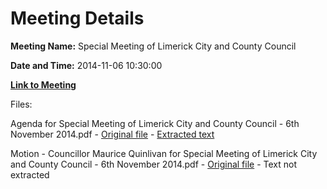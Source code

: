 # Meeting Details

**Meeting Name:** Special Meeting of Limerick City and County Council

**Date and Time:** 2014-11-06 10:30:00

**[Link to Meeting](https://www.limerick.ie/council/whats-on/special-meeting-limerick-city-and-county-council-9)**

Files: 

Agenda for Special Meeting of Limerick City and County Council - 6th November 2014.pdf - [Original file](https://www.limerick.ie/sites/default/files/media/documents/2017-07/agenda_for_special_meeting_of_limerick_city_and_county_council_-_6th_november_2014.pdf) - [Extracted text](./Agenda%20for%20Special%20Meeting%20of%20Limerick%20City%20and%20County%20Council%20-%206th%20November%202014.md)

Motion - Councillor Maurice Quinlivan for Special Meeting of Limerick City and County Council - 6th November 2014.pdf - [Original file](https://www.limerick.ie/sites/default/files/media/documents/2017-07/motion_-_councillor_maurice_quinlivan_for_special_meeting_of_limerick_city_and_county_council_-_6th_november_2014.pdf) - Text not extracted

